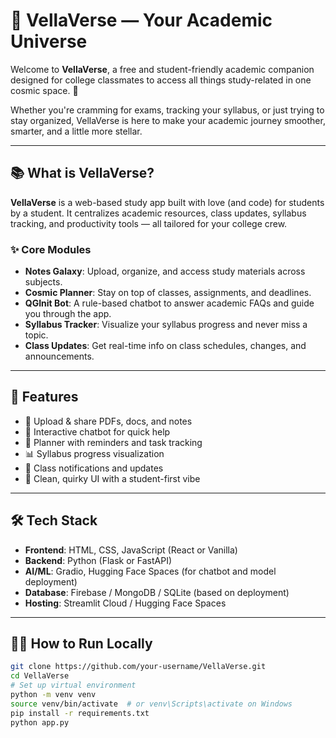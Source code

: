 # 🌌 VellaVerse — Your Academic Universe

Welcome to **VellaVerse**, a free and student-friendly academic companion designed for college classmates to access all things study-related in one cosmic space. 🚀

Whether you're cramming for exams, tracking your syllabus, or just trying to stay organized, VellaVerse is here to make your academic journey smoother, smarter, and a little more stellar.

---

## 📚 What is VellaVerse?

**VellaVerse** is a web-based study app built with love (and code) for students by a student. It centralizes academic resources, class updates, syllabus tracking, and productivity tools — all tailored for your college crew.

### ✨ Core Modules

- **Notes Galaxy**: Upload, organize, and access study materials across subjects.
- **Cosmic Planner**: Stay on top of classes, assignments, and deadlines.
- **QGInit Bot**: A rule-based chatbot to answer academic FAQs and guide you through the app.
- **Syllabus Tracker**: Visualize your syllabus progress and never miss a topic.
- **Class Updates**: Get real-time info on class schedules, changes, and announcements.

---

## 🚀 Features

- 📁 Upload & share PDFs, docs, and notes
- 🧠 Interactive chatbot for quick help
- 📅 Planner with reminders and task tracking
- 📊 Syllabus progress visualization
- 🔔 Class notifications and updates
- 🎨 Clean, quirky UI with a student-first vibe

---

## 🛠️ Tech Stack

- **Frontend**: HTML, CSS, JavaScript (React or Vanilla)
- **Backend**: Python (Flask or FastAPI)
- **AI/ML**: Gradio, Hugging Face Spaces (for chatbot and model deployment)
- **Database**: Firebase / MongoDB / SQLite (based on deployment)
- **Hosting**: Streamlit Cloud / Hugging Face Spaces

---

## 👨‍💻 How to Run Locally

```bash
git clone https://github.com/your-username/VellaVerse.git
cd VellaVerse
# Set up virtual environment
python -m venv venv
source venv/bin/activate  # or venv\Scripts\activate on Windows
pip install -r requirements.txt
python app.py

 
